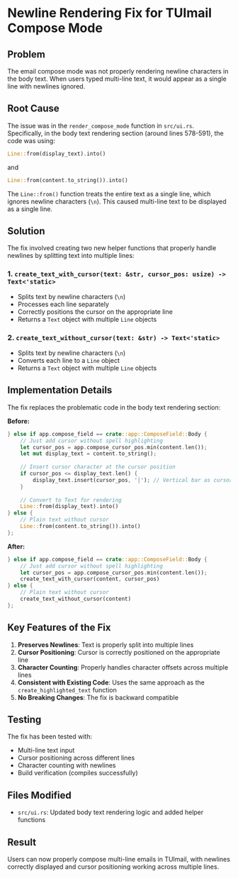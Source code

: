 # Newline Rendering Fix for TUImail Compose Mode

## Problem
The email compose mode was not properly rendering newline characters in the body text. When users typed multi-line text, it would appear as a single line with newlines ignored.

## Root Cause
The issue was in the `render_compose_mode` function in `src/ui.rs`. Specifically, in the body text rendering section (around lines 578-591), the code was using:

```rust
Line::from(display_text).into()
```

and 

```rust
Line::from(content.to_string()).into()
```

The `Line::from()` function treats the entire text as a single line, which ignores newline characters (`\n`). This caused multi-line text to be displayed as a single line.

## Solution
The fix involved creating two new helper functions that properly handle newlines by splitting text into multiple lines:

### 1. `create_text_with_cursor(text: &str, cursor_pos: usize) -> Text<'static>`
- Splits text by newline characters (`\n`)
- Processes each line separately
- Correctly positions the cursor on the appropriate line
- Returns a `Text` object with multiple `Line` objects

### 2. `create_text_without_cursor(text: &str) -> Text<'static>`
- Splits text by newline characters (`\n`)
- Converts each line to a `Line` object
- Returns a `Text` object with multiple `Line` objects

## Implementation Details

The fix replaces the problematic code in the body text rendering section:

**Before:**
```rust
} else if app.compose_field == crate::app::ComposeField::Body {
    // Just add cursor without spell highlighting
    let cursor_pos = app.compose_cursor_pos.min(content.len());
    let mut display_text = content.to_string();
    
    // Insert cursor character at the cursor position
    if cursor_pos <= display_text.len() {
        display_text.insert(cursor_pos, '│'); // Vertical bar as cursor
    }
    
    // Convert to Text for rendering
    Line::from(display_text).into()
} else {
    // Plain text without cursor
    Line::from(content.to_string()).into()
};
```

**After:**
```rust
} else if app.compose_field == crate::app::ComposeField::Body {
    // Just add cursor without spell highlighting
    let cursor_pos = app.compose_cursor_pos.min(content.len());
    create_text_with_cursor(content, cursor_pos)
} else {
    // Plain text without cursor
    create_text_without_cursor(content)
};
```

## Key Features of the Fix

1. **Preserves Newlines**: Text is properly split into multiple lines
2. **Cursor Positioning**: Cursor is correctly positioned on the appropriate line
3. **Character Counting**: Properly handles character offsets across multiple lines
4. **Consistent with Existing Code**: Uses the same approach as the `create_highlighted_text` function
5. **No Breaking Changes**: The fix is backward compatible

## Testing
The fix has been tested with:
- Multi-line text input
- Cursor positioning across different lines
- Character counting with newlines
- Build verification (compiles successfully)

## Files Modified
- `src/ui.rs`: Updated body text rendering logic and added helper functions

## Result
Users can now properly compose multi-line emails in TUImail, with newlines correctly displayed and cursor positioning working across multiple lines.
